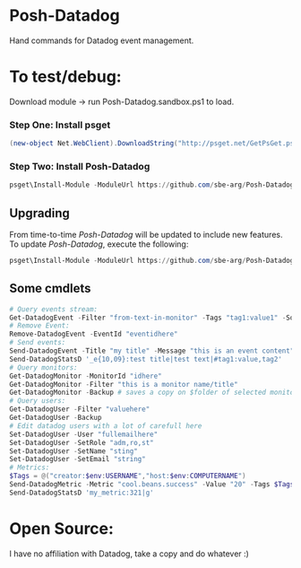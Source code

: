 # Posh-Datadog
Hand commands for Datadog event management.

# To test/debug:
Download module -> run Posh-Datadog.sandbox.ps1 to load.

### Step One: Install psget
```powershell
(new-object Net.WebClient).DownloadString("http://psget.net/GetPsGet.ps1") | iex
```


### Step Two: Install Posh-Datadog
```powershell
psget\Install-Module -ModuleUrl https://github.com/sbe-arg/Posh-Datadog/archive/master.zip
```

## Upgrading
From time-to-time *Posh-Datadog* will be updated to include new features.
To update *Posh-Datadog*, execute the following:
```powershell
psget\Install-Module -ModuleUrl https://github.com/sbe-arg/Posh-Datadog/archive/master.zip -Update
```

## Some cmdlets
```powershell
# Query events stream:
Get-DatadogEvent -Filter "from-text-in-monitor" -Tags "tag1:value1" -Sources "alert" -Time [int]inseconds
# Remove Event:
Remove-DatadogEvent -EventId "eventidhere"
# Send events:
Send-DatadogEvent -Title "my title" -Message "this is an event content" -Tags $Tags
Send-DatadogStatsD '_e{10,09}:test title|test text|#tag1:value,tag2'
# Query monitors:
Get-DatadogMonitor -MonitorId "idhere"
Get-DatadogMonitor -Filter "this is a monitor name/title"
Get-DatadogMonitor -Backup # saves a copy on $folder of selected monitors in json for easy restore
# Query users:
Get-DatadogUser -Filter "valuehere"
Get-DatadogUser -Backup
# Edit datadog users with a lot of carefull here
Set-DatadogUser -User "fullemailhere"
Set-DatadogUser -SetRole "adm,ro,st"
Set-DatadogUser -SetName "sting"
Set-DatadogUser -SetEmail "string"
# Metrics:
$Tags = @("creator:$env:USERNAME","host:$env:COMPUTERNAME")
Send-DatadogMetric -Metric "cool.beans.success" -Value "20" -Tags $Tags
Send-DatadogStatsD 'my_metric:321|g'
```


# Open Source:
I have no affiliation with Datadog, take a copy and do whatever :)
